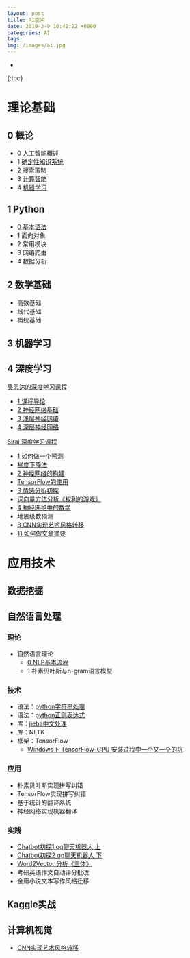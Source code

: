 ```yaml
---
layout: post
title: AI空间
date: 2018-3-9 10:42:22 +0800
categories: AI
tags: 
img: /images/ai.jpg
---
```


* 
{:toc}

# 理论基础

## 0  概论

* 0 [人工智能概述](http://wangweiguang.xyz/ai/2017/10/23/ai0.html)
* 1 [确定性知识系统](http://wangweiguang.xyz/ai/2017/11/02/qdxzsxt.html)
* 2 [搜索策略](http://wangweiguang.xyz/ai/2017/11/17/ai3.html)
* 3 [计算智能](http://wangweiguang.xyz/ai/2018/02/17/computational-intelligence.html)
* 4 [机器学习](http://wangweiguang.xyz/ai/2018/02/17/machine-learning.html)

## 1 Python
* [0 基本语法](http://wangweiguang.xyz/cs/2018/03/04/python3.html)
* 1 面向对象
* 2 常用模块
* 3 网络爬虫
* 4 数据分析

## 2 数学基础
* 高数基础
* 线代基础
* 概统基础

## 3 机器学习

## 4 深度学习
[吴恩达的深度学习课程](http://mooc.study.163.com/smartSpec/detail/1001319001.htm)

* [1 课程导论](https://wwg1996.github.io/ai/2017/10/11/dl1.html)
* [2 神经网络基础](http://wangweiguang.xyz/ai/2017/10/16/dl2.html)
* [3 浅层神经网络](http://wangweiguang.xyz/ai/2017/10/30/dl3.html)
* [4 深层神经网络](http://wangweiguang.xyz/ai/2017/11/15/dl4.html)

[Siraj 深度学习课程](https://space.bilibili.com/178337929/#/channel/detail?cid=32677)

* [1 如何做一个预测](http://wangweiguang.xyz/ai/2018/01/31/intro-to-deep-learning-1.html)
* [梯度下降法](http://wangweiguang.xyz/ai/2018/02/01/how-to-do-linear-regression-using-gradient-descent.html)
* [2 神经网络的构建](http://wangweiguang.xyz/ai/2018/02/03/how-to-make-a-neural-network.html)
* [TensorFlow的使用](http://wangweiguang.xyz/ai/2018/02/04/how-to-use-tensorflow-for-classification.html)
* [3 情感分析初探](http://wangweiguang.xyz/ai/2018/02/05/how-to-do-sentiment-analysis.html)
* [词向量方法分析《权利的游戏》](http://wangweiguang.xyz/ai/2018/02/17/how-to-make-word-vectors-from-game-of-thrones.html)
* [4 神经网络中的数学](http://wangweiguang.xyz/ai/2018/02/18/how-to-do-mathematics-easily.html)
* 地震级数预测
* [8 CNN实现艺术风格转移](http://wangweiguang.xyz/ai/2018/02/22/how-to-generate-art.html)
* [11 如何做文章摘要](http://wangweiguang.xyz/ai/2018/03/07/how-to-make-a-text-summarizer.html)


# 应用技术

## 数据挖掘

## 自然语言处理
### 理论
* 自然语言理论
  * [0 NLP基本流程](http://wangweiguang.xyz/ai/2019/01/11/nlp1.html)  
  * 1 朴素贝叶斯与n-gram语言模型
### 技术
* 语法：[python字符串处理](http://wangweiguang.xyz/ai/cs/2019/01/14/pys.html)
* 语法：[python正则表达式](http://wangweiguang.xyz/cs/2019/01/15/regex0.html)
* 库：[jieba中文处理](http://wangweiguang.xyz/ai/2019/01/18/jieba.html)
* 库：NLTK
* 框架：TensorFlow
  * [Windows下 TensorFlow-GPU 安装过程中一个又一个的坑](http://wangweiguang.xyz/ai/2019/02/03/TFinstall.html)
### 应用

- 朴素贝叶斯实现拼写纠错
- TensorFlow实现拼写纠错
- 基于统计的翻译系统
- 神经网络实现机器翻译

### 实践

* [Chatbot初探1 qq聊天机器人 上](http://wangweiguang.xyz/ai/2018/03/03/chatbot1.html)
* [Chatbot初探2 qq聊天机器人 下](http://wangweiguang.xyz/ai/2018/03/15/chatbot2.html)
* [Word2Vector 分析《三体》](http://wangweiguang.xyz/ai/2018/02/18/santi2vec.html)
* 考研英语作文自动评分批改
* 金庸小说文本写作风格迁移

## Kaggle实战

## 计算机视觉

* [CNN实现艺术风格转移](http://wangweiguang.xyz/ai/2018/02/22/how-to-generate-art.html)

